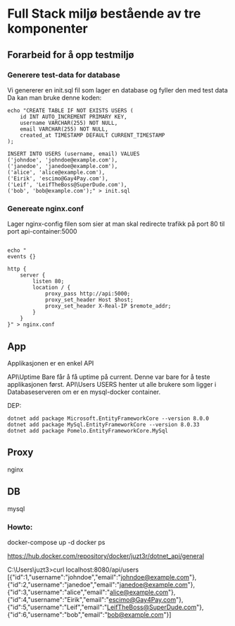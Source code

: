 # Full Stack miljø bestående av tre komponenter


## Forarbeid for å opp testmiljø


### Generere test-data for database
Vi genererer en init.sql fil som lager en database og fyller den med test data
Da kan man bruke denne koden: 
``` 
echo "CREATE TABLE IF NOT EXISTS USERS (
    id INT AUTO_INCREMENT PRIMARY KEY,
    username VARCHAR(255) NOT NULL,
    email VARCHAR(255) NOT NULL,
    created_at TIMESTAMP DEFAULT CURRENT_TIMESTAMP
);

INSERT INTO USERS (username, email) VALUES
('johndoe', 'johndoe@example.com'),
('janedoe', 'janedoe@example.com'),
('alice', 'alice@example.com'),
('Eirik', 'escimo@Gay4Pay.com'),
('Leif', 'LeifTheBoss@SuperDude.com'),
('bob', 'bob@example.com');" > init.sql

```

### Genereate nginx.conf
Lager nginx-config filen som sier at man skal redirecte trafikk på port 80 til port api-container:5000
```

echo "
events {}

http {
    server {
        listen 80;
        location / {
            proxy_pass http://api:5000;
            proxy_set_header Host $host;
            proxy_set_header X-Real-IP $remote_addr;
        }
    }
}" > nginx.conf
```




## App
Applikasjonen er en enkel API

API\Uptime
Bare får å få uptime på current. Denne var bare for å teste applikasjonen først.
API\Users
USERS henter ut alle brukere som ligger i Databaseserveren om er en mysql-docker container.

DEP:
``` 
dotnet add package Microsoft.EntityFrameworkCore --version 8.0.0
dotnet add package MySql.EntityFrameworkCore --version 8.0.33
dotnet add package Pomelo.EntityFrameworkCore.MySql

``` 


## Proxy
nginx

## DB
mysql


### Howto:
 docker-compose up -d
 docker ps



 https://hub.docker.com/repository/docker/juzt3r/dotnet_api/general


 C:\Users\juzt3>curl localhost:8080/api/users
[{"id":1,"username":"johndoe","email":"johndoe@example.com"},{"id":2,"username":"janedoe","email":"janedoe@example.com"},{"id":3,"username":"alice","email":"alice@example.com"},{"id":4,"username":"Eirik","email":"escimo@Gay4Pay.com"},{"id":5,"username":"Leif","email":"LeifTheBoss@SuperDude.com"},{"id":6,"username":"bob","email":"bob@example.com"}]




